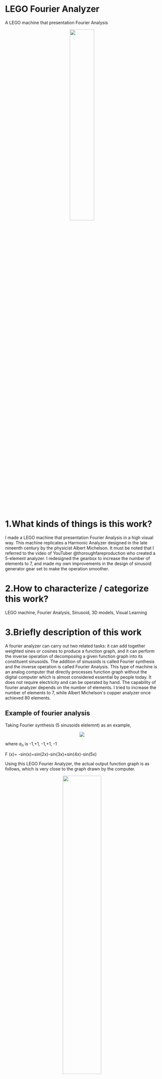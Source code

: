 # LEGO Fourier Analyzer
A LEGO machine that presentation Fourier Analysis 

<div align=center> <img src='./overview.jpg' width = 40%/> </div>

# 1.What kinds of things is this work?

I made a LEGO machine that presentation Fourier Analysis in a high visual way. This machine replicates a Harmonic Analyzer designed in the late nineenth century by the physicist Albert Michelson.
It must be noted that I referred to the video of YouTuber @thoroughfareproduction who created a 5-element analyzer. I redesigned the gearbox to increase the number of elements to 7, and made my own improvements in the design of sinusoid generator gear set to make the operation smoother.

# 2.How to characterize / categorize this work?

LEGO machine, Fourier Analysis, Sinusoid, 3D models, Visual Learning

# 3.Briefly description of this work

A fourier analyzer can carry out two related tasks: it can add together weighted sines or cosines to produce a function graph, and it can perform the inverse operation of decomposing a given function graph into its constituent sinusoids. The addition of sinusoids is called Fourier synthesis and the inverse operation is called Fourier Analysis.
This type of machine is an analog computer that directly processes function graph without the digital computer which is almost considered essential by people today. It does not require electricity and can be operated by hand.
The capability of fourier analyzer depends on the number of elements. I tried to increase the number of elements to 7, while Albert Michelson's copper analyzer once achieved 80 elements.

## Example of fourier analysis

Taking Fourier synthesis (5 sinusoids elelemnt) as an example,

<!--![sinusoid function graph of computer](./computer%20function%20graph.jpg) -->
<div align=center> <img src='./computer%20function%20graph.jpg'> </div>

where $a_n$ is -1,+1, -1,+1, -1

F (x)= -sin(x)+sin(2x)-sin(3x)+sin(4x)-sin(5x)

Using this LEGO Fourier Analyzer, the actual output function graph is as follows, which is very close to the graph drawn by the computer.

<div align=center> <img src='./analyzer%20function%20graph.jpg' width = 50%/> </div>

## Parts of analyzer
This LEGO machine consists of the following parts:

<!--![parts of Analyzer](./overview%20with%20label.jpg)  -->
<div align=center> <img src='./overview%20with%20label.jpg' width = 80%/> </div>

### 3.1 Frequency generator
Frequency generator is a gearbox with 7 output shafts of different frequencies. The rotational speeds on the 7 axes are 1x, 2x, 3x, 4x, 5x, 6x, and 7x, respectively.
### 3.2 Sinusoid generator
The sinusoid generator is driven by 7  gears to drive Rocker arms, converting the circular rotation generated by the Frequency generator into sinusoidal motion. 
This combination of mechanical elements produces the seven different sinusoidal waves: sin(1x), sin(2x), sin(3x), sin(4x), sin(5x), sin(6x), sin(7x).

### 3.3 Ample bars, weight the sinoids
There are 7 sinusoidal motions weighted, namely $a_1$*sin(1x), $a_2$*sin(2x), $a_3$*sin(3x), $a_4$*sin(4x), $a_5$*sin(5x), $a_6$*sin(6x), $a_7$*sin(7x).
### 3.4 Summing lever
Summming lever at the top of the machine adds together the weighted sinoids
The Fourier Synthesis operation is completed by adding up all the weighted sinoids.
### 3.5 Platen and Plumb
The platen moves horizontally and plumb moves vertically. and the pen tied to plumb draws a function graph of the calculation result on the recording paper.

# 4.How do I make it?

Since March 2022, I have been exposed to the Harmonic Analyzer manufactured by physicist Albert Michelson for studying calculus and Fourier transform, and I am deeply attracted by its clever design. So I wanted to make one myself at home. The entire process took a considerable amount of time and effort to complete each component.

Sinusoid generator and Frequency generator are two key parts.

### The Frequency generator
The Frequency generator is a gearbox, and I am amazed by the clever design of Youtuber @thoroughfareproduction. But because this YouTuber only provided videos without detailed installation drawings, I couldn't see his internal design and had to explore it myself. I first completed a 5-axis gearbox like YouTuber's machine, and after completing it, my confidence doubled. I challenged and completed a 7-axis gearbox.

<!--![gear set](./frequency%20generator%20gear%20set.jpg) -->
<div align=center> <img src='./frequency%20generator%20gear%20set.jpg' width = 70%/> </div>

This machine using almost all types of LEGO gears: 8, 12, 16, 20, 24, 28, and 36 teeth gear. Since I don't have all of gear types at home, I also used a 3D printer to temporarily print several types. Later, the 3D printed parts were replaced with purchased LEGO parts, which made the operation more stable. This method of testing before formal procurement greatly improves production efficiency, eliminating the need to wait for several days to receive LEGO parts before testing.

### The Sinusoid generator
The Sinusoid generator uses LEGO worm gear to transmit circumferential rotation, but during the manufacturing process, there was a problem. Due to the loose gears and the fixed position of the worm, the worm would get stuck during operation, and the entire device could not operate at that time. I was forced to let go of this until a few months later when I had time to conduct a large number of repeated experiments and finally found a solution. The final method found is very simple, which is to make the worm position loose to avoid jamming. But in order to find this method, a large number of repeated disassembly and assembly were carried out.
The device that drives the LEGO beam to form sinusoidal motion is crucial. Youtuber @thoroughfareproduction used a very simple bolt connection, but due to the need for rotation, a smooth bolt connection was used, which caused the gears and beam to shake easily. I believe this will cause significant errors, so I made improvements. Here, a 3D print model and bearings are used, and it is no longer a classic LEGO work.

<!--![gear-rod and bearing](./gear-rod%20and%20bearing%20with%20label.jpg)-->
<div align=center> <img src='./gear-rod%20and%20bearing%20with%20label.jpg' width = 50%/> </div>

<!--![sinusoid generator](./sinusoid%20generator%20gear-rod.jpg) -->
<div align=center> <img src='./sinusoid%20generator%20gear-rod.jpg' width = 50%/> </div>

# 5.Why do I make it?

When learning sound waves, I came across the idea that chords are composed of different combinations of sounds, and using Fourier Analysis, chords can be decomposed into the frequencies of their constituent sounds. I am very interested in Fourier Analysis, and I saw videos online from Professor Bill Hammack and YouTuber @thoroughfareproduction, both dedicated to visualizing complex mathematical concepts in Fourier Analysis. So I decided to learn from them and make a LEGO machine myself.
When making this machine, I also traced the history of Fourier Analysis. I had a chance to communicate with these masters during this production process, and I felt their imaginative ideas in the era without electronic computers.


<table border="0">
 <tr>
    <td><b style="font-size:30px">Time</b></td>
    <td><b style="font-size:30px">Name</b></td>
    <td><b style="font-size:30px">Invention</b></td>
 </tr>
 <tr>
    <td>1807</td>
    <td>French mathematician and physicist Fourier </td>
    <td>He published a paper that using sine curves to describe temperature distribution：periodic functions can be represented by a series of cosines and sines.</td>
 </tr>
<tr>
    <td>1879</td>
    <td>Sir William Thomson (Lord Kelvin)</td>
    <td>He designed a 15 constituent sinusoids tide-predicting machine (TPM). </td>
</tr>
<tr>
    <td>1898</td>
    <td>Physicist Albert Michelson (Nobel Prizer) </td>
    <td>He designed the Harmonic Analyzer that calculates with 20 sinusoids. </td>
</tr>
<tr>
    <td>November 12, 2014</td>
    <td>Professor Bill Hammack </td>
    <td>He uses videos and PDF books to introduce Albert Michelson's Harmonic Analyzer. </td>
</tr>
<tr>
    <td>August 19, 2021</td>
    <td>Youtuber @thoroughfareproduction </td>
    <td>They desinged a wondrous LEGO contraption of gears, springs, levers and wheels to perform Fourier analysis. </td>
</tr>
</table>


# 6.What's the most meaningful thing you've made?

This LEGO machine can correspond one-to-one with mathematical formulas, which visualizes mathematical concepts and helps me understand them.

<!--![sinusoid generator](./math%20to%20machine.jpg)-->
<div align=center> <img src='./math%20to%20machine.jpg' width = 65%/> </div>


The production process of this machine was a perfect visual learning. It's very consistent with my experience as a tutor in a schoolhouse. The visual teaching method enables students to see and touch the abstract concepts they have learned, bringing students (including myself) closer to the abstract concepts.



